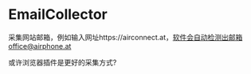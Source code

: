 # EmailCollector
采集网站邮箱，例如输入网址https://airconnect.at，软件会自动检测出邮箱office@airphone.at

或许浏览器插件是更好的采集方式?

